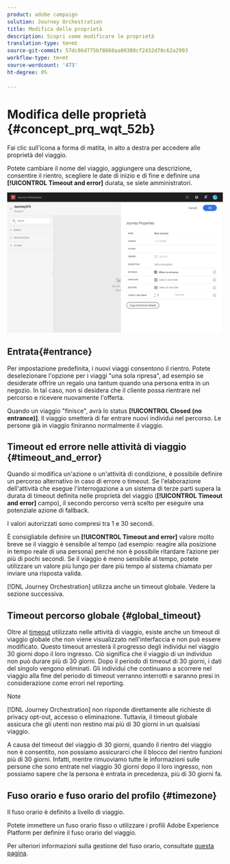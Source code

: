 ```yaml
---
product: adobe campaign
solution: Journey Orchestration
title: Modifica delle proprietà
description: Scopri come modificare le proprietà
translation-type: tm+mt
source-git-commit: 57dc86d775bf8860aa09300cf2432d70c62a2993
workflow-type: tm+mt
source-wordcount: '473'
ht-degree: 0%

---
```




# Modifica delle proprietà {#concept_prq_wqt_52b}

Fai clic sull&#39;icona a forma di matita, in alto a destra per accedere alle proprietà del viaggio.

Potete cambiare il nome del viaggio, aggiungere una descrizione, consentire il rientro, scegliere le date di inizio e di fine e definire una **[!UICONTROL Timeout and error]** durata, se siete amministratori.

![](../assets/journey32.png)

## Entrata{#entrance}

Per impostazione predefinita, i nuovi viaggi consentono il rientro. Potete deselezionare l&#39;opzione per i viaggi &quot;una sola ripresa&quot;, ad esempio se desiderate offrire un regalo una tantum quando una persona entra in un negozio. In tal caso, non si desidera che il cliente possa rientrare nel percorso e ricevere nuovamente l&#39;offerta.

Quando un viaggio &quot;finisce&quot;, avrà lo status **[!UICONTROL Closed (no entrance)]**. Il viaggio smetterà di far entrare nuovi individui nel percorso. Le persone già in viaggio finiranno normalmente il viaggio.

## Timeout ed errore nelle attività di viaggio {#timeout_and_error}

Quando si modifica un&#39;azione o un&#39;attività di condizione, è possibile definire un percorso alternativo in caso di errore o timeout. Se l&#39;elaborazione dell&#39;attività che esegue l&#39;interrogazione a un sistema di terze parti supera la durata di timeout definita nelle proprietà del viaggio (**[!UICONTROL Timeout and  error]** campo), il secondo percorso verrà scelto per eseguire una potenziale azione di fallback.

I valori autorizzati sono compresi tra 1 e 30 secondi.

È consigliabile definire un **[!UICONTROL Timeout and error]** valore molto breve se il viaggio è sensibile al tempo (ad esempio: reagire alla posizione in tempo reale di una persona) perché non è possibile ritardare l’azione per più di pochi secondi. Se il viaggio è meno sensibile al tempo, potete utilizzare un valore più lungo per dare più tempo al sistema chiamato per inviare una risposta valida.

[!DNL Journey Orchestration] utilizza anche un timeout globale. Vedere la sezione [](#global_timeout)successiva.

## Timeout percorso globale {#global_timeout}

Oltre al [timeout](#timeout_and_error) utilizzato nelle attività di viaggio, esiste anche un timeout di viaggio globale che non viene visualizzato nell&#39;interfaccia e non può essere modificato. Questo timeout arresterà il progresso degli individui nel viaggio 30 giorni dopo il loro ingresso. Ciò significa che il viaggio di un individuo non può durare più di 30 giorni. Dopo il periodo di timeout di 30 giorni, i dati del singolo vengono eliminati. Gli individui che continuano a scorrere nel viaggio alla fine del periodo di timeout verranno interrotti e saranno presi in considerazione come errori nel reporting.

>[!NOTE]
>
>[!DNL Journey Orchestration] non risponde direttamente alle richieste di privacy opt-out, accesso o eliminazione. Tuttavia, il timeout globale assicura che gli utenti non restino mai più di 30 giorni in un qualsiasi viaggio.

A causa del timeout del viaggio di 30 giorni, quando il rientro del viaggio non è consentito, non possiamo assicurarci che il blocco del rientro funzioni più di 30 giorni. Infatti, mentre rimuoviamo tutte le informazioni sulle persone che sono entrate nel viaggio 30 giorni dopo il loro ingresso, non possiamo sapere che la persona è entrata in precedenza, più di 30 giorni fa.

## Fuso orario e fuso orario del profilo {#timezone}

Il fuso orario è definito a livello di viaggio.

Potete immettere un fuso orario fisso o utilizzare i profili Adobe Experience Platform per definire il fuso orario del viaggio.

Per ulteriori informazioni sulla gestione del fuso orario, consultate [questa pagina](../building-journeys/timezone-management.md).
